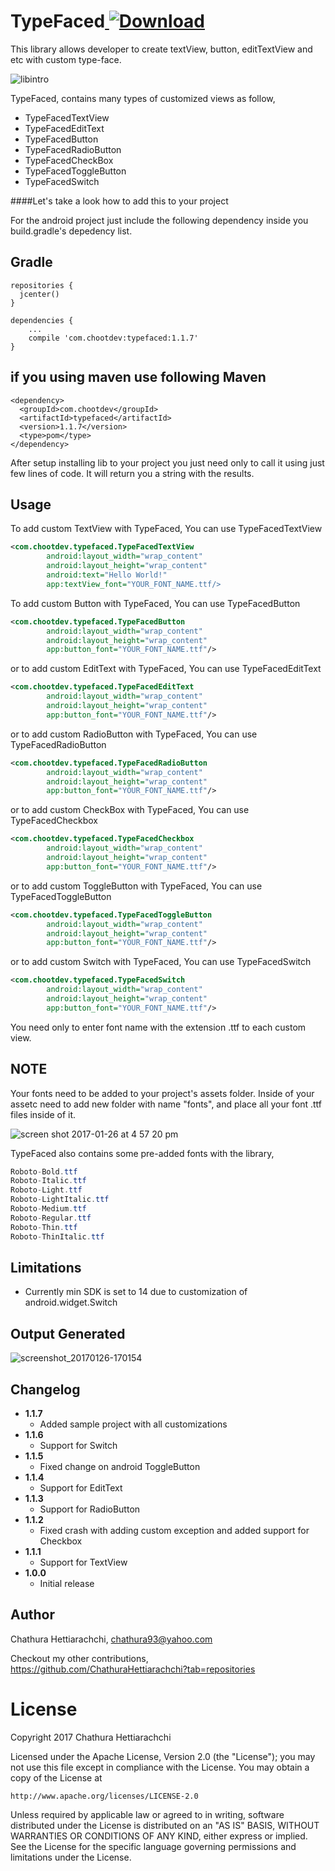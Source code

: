 # TypeFaced[ ![Download](https://api.bintray.com/packages/chathurahettiarachchi/maven/TypeFaced/images/download.svg) ](https://bintray.com/chathurahettiarachchi/maven/TypeFaced/_latestVersion)
This library allows developer to create textView, button, editTextView and etc with custom type-face.

![libintro](https://cloud.githubusercontent.com/assets/13764097/22328954/f6fa03be-e3e4-11e6-86c7-000da62f8042.jpg)

TypeFaced, contains many types of customized views as follow,
* TypeFacedTextView
* TypeFacedEditText
* TypeFacedButton
* TypeFacedRadioButton
* TypeFacedCheckBox
* TypeFacedToggleButton
* TypeFacedSwitch

####Let's take a look how to add this to your project

For the android project just include the following dependency inside you build.gradle's depedency list.

Gradle
------
```
repositories {
  jcenter()
}

dependencies {
    ...
    compile 'com.chootdev:typefaced:1.1.7'
}
```

if you using maven use following
Maven
------
```
<dependency>
  <groupId>com.chootdev</groupId>
  <artifactId>typefaced</artifactId>
  <version>1.1.7</version>
  <type>pom</type>
</dependency>
```

After setup installing lib to your project you just need only to call it using just few lines of code. It will return you a string with the results.

Usage
-----
To add custom TextView with TypeFaced, You can use TypeFacedTextView
```xml
<com.chootdev.typefaced.TypeFacedTextView
        android:layout_width="wrap_content"
        android:layout_height="wrap_content"
        android:text="Hello World!"
        app:textView_font="YOUR_FONT_NAME.ttf/>
```

To add custom Button with TypeFaced, You can use TypeFacedButton
```xml
<com.chootdev.typefaced.TypeFacedButton
        android:layout_width="wrap_content"
        android:layout_height="wrap_content"
        app:button_font="YOUR_FONT_NAME.ttf"/>
```

or to add custom EditText with TypeFaced, You can use TypeFacedEditText
```xml
<com.chootdev.typefaced.TypeFacedEditText
        android:layout_width="wrap_content"
        android:layout_height="wrap_content"
        app:button_font="YOUR_FONT_NAME.ttf"/>
```

or to add custom RadioButton with TypeFaced, You can use TypeFacedRadioButton
```xml
<com.chootdev.typefaced.TypeFacedRadioButton
        android:layout_width="wrap_content"
        android:layout_height="wrap_content"
        app:button_font="YOUR_FONT_NAME.ttf"/>
```

or to add custom CheckBox with TypeFaced, You can use TypeFacedCheckbox
```xml
<com.chootdev.typefaced.TypeFacedCheckbox
        android:layout_width="wrap_content"
        android:layout_height="wrap_content"
        app:button_font="YOUR_FONT_NAME.ttf"/>
```

or to add custom ToggleButton with TypeFaced, You can use TypeFacedToggleButton
```xml
<com.chootdev.typefaced.TypeFacedToggleButton
        android:layout_width="wrap_content"
        android:layout_height="wrap_content"
        app:button_font="YOUR_FONT_NAME.ttf"/>
```

or to add custom Switch with TypeFaced, You can use TypeFacedSwitch
```xml
<com.chootdev.typefaced.TypeFacedSwitch
        android:layout_width="wrap_content"
        android:layout_height="wrap_content"
        app:button_font="YOUR_FONT_NAME.ttf"/>
```

You need only to enter font name with the extension .ttf to each custom view.

NOTE
-----
Your fonts need to be added to your project's assets folder. Inside of your assetc need to add new folder with name "fonts", and place all your font .ttf files inside of it.

![screen shot 2017-01-26 at 4 57 20 pm](https://cloud.githubusercontent.com/assets/13764097/22329713/9827ab4e-e3e8-11e6-89ea-7999dd084bf3.png)

TypeFaced also contains some pre-added fonts with the library,
```java
Roboto-Bold.ttf
Roboto-Italic.ttf
Roboto-Light.ttf
Roboto-LightItalic.ttf
Roboto-Medium.ttf
Roboto-Regular.ttf
Roboto-Thin.ttf
Roboto-ThinItalic.ttf
```

Limitations
-----------
* Currently min SDK is set to 14 due to customization of android.widget.Switch

Output Generated
----------------
![screenshot_20170126-170154](https://cloud.githubusercontent.com/assets/13764097/22329863/45f989e0-e3e9-11e6-86e0-25836707bd1d.png)

Changelog
---------
* **1.1.7**
    * Added sample project with all customizations
* **1.1.6**
    * Support for Switch
* **1.1.5**
    * Fixed change on android ToggleButton
* **1.1.4**
    * Support for EditText
* **1.1.3**
    * Support for RadioButton
* **1.1.2**
    * Fixed crash with adding custom exception and added support for Checkbox
* **1.1.1**
    * Support for TextView
* **1.0.0**
    * Initial release
    
## Author

Chathura Hettiarachchi, chathura93@yahoo.com

Checkout my other contributions, https://github.com/ChathuraHettiarachchi?tab=repositories

# License
Copyright 2017 Chathura Hettiarachchi

Licensed under the Apache License, Version 2.0 (the "License");
you may not use this file except in compliance with the License.
You may obtain a copy of the License at

    http://www.apache.org/licenses/LICENSE-2.0

Unless required by applicable law or agreed to in writing, software
distributed under the License is distributed on an "AS IS" BASIS,
WITHOUT WARRANTIES OR CONDITIONS OF ANY KIND, either express or implied.
See the License for the specific language governing permissions and
limitations under the License.
